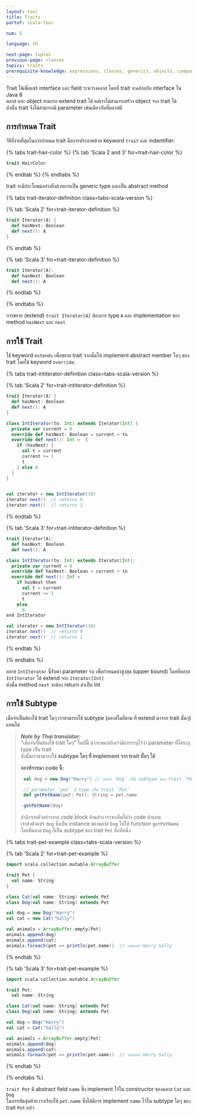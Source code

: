 ```yaml
---
layout: tour
title: Traits
partof: scala-tour

num: 5

language: th

next-page: tuples
previous-page: classes
topics: traits
prerequisite-knowledge: expressions, classes, generics, objects, companion-objects
---
```


Trait ใช้เพื่อแชร์ interface และ field ระหว่างคลาส โดยที่ trait จะคล้ายกับ interface ใน Java 8\
คลาส และ object สามารถ extend trait ได้ แต่เราไม่สามารถสร้าง object จาก trait ได้\
ดังนั้น trait จึงไม่สามารถมี parameter เช่นเดียวกับที่คลาสมี

## การกำหนด Trait

วิธีที่ง่ายที่สุดในการกำหนด trait คือการประกาศด้วย keyword `trait` และ indentifier:

{% tabs trait-hair-color %} {% tab 'Scala 2 and 3' for=trait-hair-color %}

```scala mdoc
trait HairColor
```

{% endtab %} {% endtabs %}

trait จะมีประโยชน์อย่างยิ่งด้วยการเป็น generic type และเป็น abstract method

{% tabs trait-iterator-definition class=tabs-scala-version %}

{% tab 'Scala 2' for=trait-iterator-definition %}

```scala mdoc
trait Iterator[A] {
  def hasNext: Boolean
  def next(): A
}
```

{% endtab %}

{% tab 'Scala 3' for=trait-iterator-definition %}

```scala
trait Iterator[A]:
  def hasNext: Boolean
  def next(): A
```

{% endtab %}

{% endtabs %}

การขยาย (extend) `trait Iterator[A]` ต้องการ type `A` และ implementation ของ method `hasNext` และ `next`

## การใช้ Trait

ใช้ keyword `extends` เพื่อขยาย trait จากนั้นให้ implement abstract member ใดๆ ของ trait โดยใช้ keyword `override`:

{% tabs trait-intiterator-definition class=tabs-scala-version %}

{% tab 'Scala 2' for=trait-intiterator-definition %}

```scala mdoc:nest
trait Iterator[A] {
  def hasNext: Boolean
  def next(): A
}

class IntIterator(to: Int) extends Iterator[Int] {
  private var current = 0
  override def hasNext: Boolean = current < to
  override def next(): Int =  {
    if (hasNext) {
      val t = current
      current += 1
      t
    } else 0
  }
}


val iterator = new IntIterator(10)
iterator.next()  // returns 0
iterator.next()  // returns 1
```

{% endtab %}

{% tab 'Scala 3' for=trait-intiterator-definition %}

```scala
trait Iterator[A]:
  def hasNext: Boolean
  def next(): A

class IntIterator(to: Int) extends Iterator[Int]:
  private var current = 0
  override def hasNext: Boolean = current < to
  override def next(): Int =
    if hasNext then
      val t = current
      current += 1
      t
    else
      0
end IntIterator

val iterator = new IntIterator(10)
iterator.next()  // returns 0
iterator.next()  // returns 1
```

{% endtab %}

{% endtabs %}

คลาส `IntIterator` นี้รับค่า parameter `to` เพื่อกำหนดค่าสูงสุด (upper bound) โดยที่คลาส `IntIterator` ได้ extend จาก `Iterator[Int]`\
ดังนั้น method `next` จะต้อง return ค่าเป็น Int

## การใช้ Subtype

เมื่อจำเป็นต้องใช้ trait ใดๆ เราสามารถใช้ subtype (คลาสใดก็ตาม ที่ extend มาจาก trait นั้นๆ) แทนได้

> ***Note by Thai translator:***\
> "เมื่อจำเป็นต้องใช้ trait ใดๆ" ในที่นี้ น่าจะหมายถึงเรามีการระบุไว้ว่า parameter ที่ได้ระบุ type เป็น trait\
> ดังนั้นเราสามารถใช้ **subtype ใดๆ ที่ implement จาก trait นั้นๆ ได้**
>
> **ลองพิจารณา code นี้:**
>
> ```scala
>  val dog = new Dog("Harry") // คลาส `Dog` เป็น subtype ของ trait `Pet`
>
>  // parameter `pet` มี type เป็น trait `Pet`
>  def getPetName(pet: Pet): String = pet.name
>
>  getPetName(dog)
> ```
>
> ถ้าอิงจากตัวอย่างจาก code block ด้านล่าง เราจะเห็นได้ว่า code ด้านบน\
> เราส่งตัวแปร `dog` ซึ่งเป็น instance ของคลาส `Dog` ไปให้ function `getPetName`\
> โดยที่คลาส `Dog` ก็เป็น subtype ของ trait `Pet` อีกทีหนึ่ง

{% tabs trait-pet-example class=tabs-scala-version %}

{% tab 'Scala 2' for=trait-pet-example %}

```scala mdoc
import scala.collection.mutable.ArrayBuffer

trait Pet {
  val name: String
}

class Cat(val name: String) extends Pet
class Dog(val name: String) extends Pet

val dog = new Dog("Harry")
val cat = new Cat("Sally")

val animals = ArrayBuffer.empty[Pet]
animals.append(dog)
animals.append(cat)
animals.foreach(pet => println(pet.name))  // แสดงค่า Harry Sally

```

{% endtab %}

{% tab 'Scala 3' for=trait-pet-example %}

```scala
import scala.collection.mutable.ArrayBuffer

trait Pet:
  val name: String

class Cat(val name: String) extends Pet
class Dog(val name: String) extends Pet

val dog = Dog("Harry")
val cat = Cat("Sally")

val animals = ArrayBuffer.empty[Pet]
animals.append(dog)
animals.append(cat)
animals.foreach(pet => println(pet.name))  // แสดงค่า Harry Sally
```

{% endtab %}

{% endtabs %}

`trait Pet` มี abstract field `name` ซึ่ง implement ไว้ใน constructor ของคลาส `Cat` และ `Dog`\
ในบรรทัดสุดท้าย เราเรียกใช้ `pet.name` ซึ่งได้มีการ implement `name` ไว้ใน subtype ใดๆ ของ trait `Pet` แล้ว
